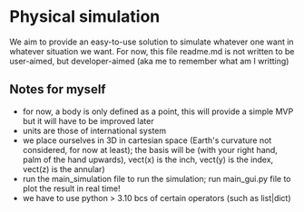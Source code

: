 # Physical simulation
We aim to provide an easy-to-use solution to simulate whatever one want in whatever situation we want.
For now, this file readme.md is not written to be user-aimed, but developer-aimed (aka me to remember what am I writting)

## Notes for myself
- for now, a body is only defined as a point, this will provide a simple MVP but it will have to be improved later
- units are those of international system
- we place ourselves in 3D in cartesian space (Earth's curvature not considered, for now at least); the basis
    will be (with your right hand, palm of the hand upwards), vect(x) is the inch, vect(y) is the index, vect(z) is the annular)
- run the main_simulation file to run the simulation; run main_gui.py file to plot the result in real time!
- we have to use python > 3.10 bcs of certain operators (such as list|dict)